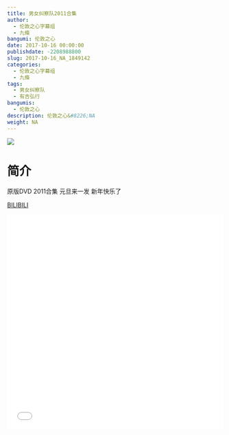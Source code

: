 ```yaml
---
title: 男女纠察队2011合集
author: 
  - 伦敦之心字幕组
  - 九條
bangumi: 伦敦之心
date: 2017-10-16 00:00:00
publishdate: -2208988800
slug: 2017-10-16_NA_1849142
categories: 
  - 伦敦之心字幕组
  - 九條
tags: 
  - 男女纠察队
  - 有吉弘行
bangumis: 
  - 伦敦之心
description: 伦敦之心&#8226;NA
weight: NA
---
```


![](https://i.imgur.com/jQJ1yqX.jpg)

# 简介  
原版DVD 2011合集 元旦来一发 新年快乐了

  [BILIBILI](https://www.bilibili.com/video/av1849142/)


  <iframe src="//www.bilibili.com/html/html5player.html?cid=2846832&aid=1849142" width="100%" height="500" frameborder="0" allowfullscreen="allowfullscreen"></iframe>

